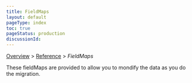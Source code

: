 ```yaml
---
title: FieldMaps
layout: default
pageType: index
toc: true
pageStatus: production
discussionId: 
---
```


[Overview](.././index.md) > [Reference](../index.md) > *FieldMaps*

These fieldMaps are provided to allow you to mondify the data as you do the migration.

<ItemList>


